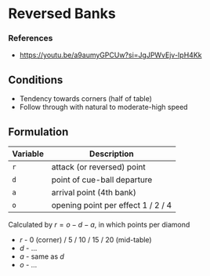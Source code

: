 # Reversed Banks

### References

- https://youtu.be/a9aumyGPCUw?si=JgJPWvEjv-IpH4Kk

## Conditions

- Tendency towards corners (half of table)
- Follow through with natural to moderate-high speed

## Formulation

| Variable | Description |
| -------- | ----------- |
| `r` | attack (or reversed) point |
| `d` | point of cue-ball departure |
| `a` | arrival point (4th bank) |
| `o` | opening point per effect 1 / 2 / 4 |

Calculated by $r = o - d - a$, in which points per diamond
- $r$ - 0 (corner) / 5 / 10 / 15 / 20 (mid-table)
- $d$ - ...
- $a$ - same as $d$
- $o$ - ...
